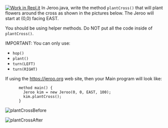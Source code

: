 [![Work in Repl.it](https://classroom.github.com/assets/work-in-replit-14baed9a392b3a25080506f3b7b6d57f295ec2978f6f33ec97e36a161684cbe9.svg)](https://classroom.github.com/online_ide?assignment_repo_id=3040081&assignment_repo_type=AssignmentRepo)
In Jeroo.java, write the method ```plantCross()``` that will plant flowers around the cross as shown in the pictures below.  The Jeroo will start at (0,0) facing EAST.

You should be using helper methods.  Do NOT put all the code inside of ```plantCross()```.

IMPORTANT:  You can only use:
* ```hop()```
* ```plant()```
* ```turn(LEFT)```
* ```turn(RIGHT)```

If using the https://jeroo.org web site, then your Main program will look like:  
```
      method main() {  
        Jeroo kim = new Jeroo(0, 0, EAST, 100);  
        kim.plantCross();  
      }
```

![plantCrossBefore](https://user-images.githubusercontent.com/28961298/89072869-02b46a80-d33f-11ea-92df-2b2939d880cb.jpg)

![plantCrossAfter](https://user-images.githubusercontent.com/28961298/89072890-0a740f00-d33f-11ea-982c-1b078c11e207.jpg)





